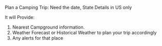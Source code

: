 Plan a Camping Trip:
Need the date, State Details in US only

It will Provide:
1.	Nearest Campground information.
2.	Weather Forecast or Historical Weather to plan your trip accordingly
3.	Any alerts for that place
